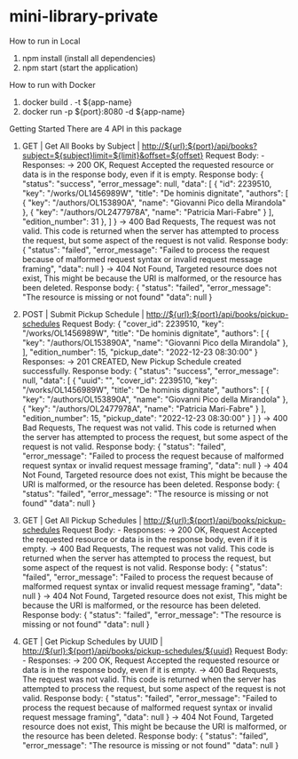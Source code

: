 # mini-library-private

How to run in Local

1. npm install (install all dependencies)
2. npm start (start the application)

How to run with Docker

1. docker build . -t ${app-name}
2. docker run -p ${port}:8080 -d ${app-name}

Getting Started
There are 4 API in this package

1. GET | Get All Books by Subject | <http://${url}:${port}/api/books?subject=${subject}limit=${limit}&offset=${offset}>
  Request Body: -
  Responses:
  -> 200 OK, Request Accepted the requested resource or data is in the response body, even if it is empty.
    Response body:
    {
      "status": "success",
      "error_message": null,
      "data": [
        {
          "id": 2239510,
          "key": "/works/OL1456989W",
          "title": "De hominis dignitate",
          "authors": [
            {
              "key": "/authors/OL153890A",
              "name": "Giovanni Pico della Mirandola"
            },
            {
              "key": "/authors/OL2477978A",
              "name": "Patricia Mari-Fabre"
            }
          ],
          "edition_number": 31
        },
      ]
    }
  -> 400 Bad Requests, The request was not valid. This code is returned when the server has attempted to process the request, but some aspect of the request is not valid.
    Response body:
    {
      "status": "failed",
      "error_message": "Failed to process the request because of malformed request syntax or invalid request message framing",
      "data": null
    }
  -> 404 Not Found, Targeted resource does not exist, This might be because the URI is malformed, or the resource has been deleted.
    Response body:
    {
      "status": "failed",
      "error_message": "The resource is missing or not found"
      "data": null
    }

2. POST | Submit Pickup Schedule | <http://${url}:${port}/api/books/pickup-schedules>
  Request Body:
    {
      "cover_id": 2239510,
      "key": "/works/OL1456989W",
      "title": "De hominis dignitate",
      "authors": [
        {
          "key": "/authors/OL153890A",
          "name": "Giovanni Pico della Mirandola"
        },
      ],
      "edition_number": 15,
      "pickup_date": "2022-12-23 08:30:00"
    }
  Responses:
  -> 201 CREATED, New Pickup Schedule created successfully.
    Response body:
    {
      "status": "success",
      "error_message": null,
      "data": [
        {
          "uuid": "",
          "cover_id": 2239510,
          "key": "/works/OL1456989W",
          "title": "De hominis dignitate",
          "authors": [
            {
              "key": "/authors/OL153890A",
              "name": "Giovanni Pico della Mirandola"
            },
            {
              "key": "/authors/OL2477978A",
              "name": "Patricia Mari-Fabre"
            }
          ],
          "edition_number": 15,
          "pickup_date": "2022-12-23 08:30:00"
        }
      ]
    }
  -> 400 Bad Requests, The request was not valid. This code is returned when the server has attempted to process the request, but some aspect of the request is not valid.
    Response body:
    {
      "status": "failed",
      "error_message": "Failed to process the request because of malformed request syntax or invalid request message framing",
      "data": null
    }
  -> 404 Not Found, Targeted resource does not exist, This might be because the URI is malformed, or the resource has been deleted.
    Response body:
    {
      "status": "failed",
      "error_message": "The resource is missing or not found"
      "data": null
    }

3. GET | Get All Pickup Schedules | <http://${url}:${port}/api/books/pickup-schedules>
  Request Body: -
  Responses:
  -> 200 OK, Request Accepted the requested resource or data is in the response body, even if it is empty.
  -> 400 Bad Requests, The request was not valid. This code is returned when the server has attempted to process the request, but some aspect of the request is not valid.
    Response body:
    {
      "status": "failed",
      "error_message": "Failed to process the request because of malformed request syntax or invalid request message framing",
      "data": null
    }
  -> 404 Not Found, Targeted resource does not exist, This might be because the URI is malformed, or the resource has been deleted.
    Response body:
    {
      "status": "failed",
      "error_message": "The resource is missing or not found"
      "data": null
    }

4. GET | Get Pickup Schedules by UUID | <http://${url}:${port}/api/books/pickup-schedules/${uuid}>
  Request Body: -
  Responses:
  -> 200 OK, Request Accepted the requested resource or data is in the response body, even if it is empty.
  -> 400 Bad Requests, The request was not valid. This code is returned when the server has attempted to process the request, but some aspect of the request is not valid.
    Response body:
    {
      "status": "failed",
      "error_message": "Failed to process the request because of malformed request syntax or invalid request message framing",
      "data": null
    }
  -> 404 Not Found, Targeted resource does not exist, This might be because the URI is malformed, or the resource has been deleted.
    Response body:
    {
      "status": "failed",
      "error_message": "The resource is missing or not found"
      "data": null
    }
